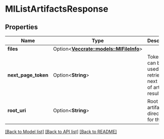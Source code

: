 # MlListArtifactsResponse

## Properties

Name | Type | Description | Notes
------------ | ------------- | ------------- | -------------
**files** | Option<[**Vec<crate::models::MlFileInfo>**](MlFileInfo.md)> |  | [optional]
**next_page_token** | Option<**String**> | Token that can be used to retrieve the next page of artifact results | [optional]
**root_uri** | Option<**String**> | Root artifact directory for the run. | [optional]

[[Back to Model list]](../README.md#documentation-for-models) [[Back to API list]](../README.md#documentation-for-api-endpoints) [[Back to README]](../README.md)


